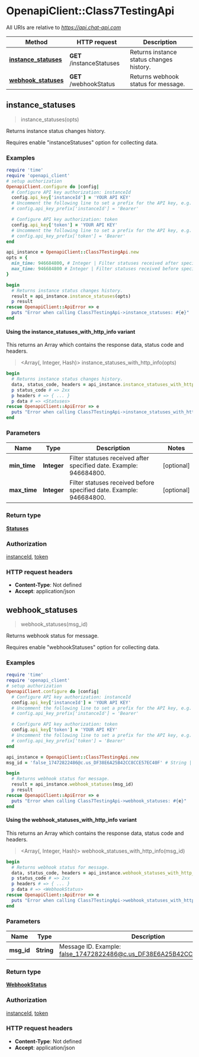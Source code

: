 # OpenapiClient::Class7TestingApi

All URIs are relative to *https://api.chat-api.com*

| Method | HTTP request | Description |
| ------ | ------------ | ----------- |
| [**instance_statuses**](Class7TestingApi.md#instance_statuses) | **GET** /instanceStatuses | Returns instance status changes history. |
| [**webhook_statuses**](Class7TestingApi.md#webhook_statuses) | **GET** /webhookStatus | Returns webhook status for message. |


## instance_statuses

> <Statuses> instance_statuses(opts)

Returns instance status changes history.

Requires enable \"instanceStatuses\" option for collecting data.

### Examples

```ruby
require 'time'
require 'openapi_client'
# setup authorization
OpenapiClient.configure do |config|
  # Configure API key authorization: instanceId
  config.api_key['instanceId'] = 'YOUR API KEY'
  # Uncomment the following line to set a prefix for the API key, e.g. 'Bearer' (defaults to nil)
  # config.api_key_prefix['instanceId'] = 'Bearer'

  # Configure API key authorization: token
  config.api_key['token'] = 'YOUR API KEY'
  # Uncomment the following line to set a prefix for the API key, e.g. 'Bearer' (defaults to nil)
  # config.api_key_prefix['token'] = 'Bearer'
end

api_instance = OpenapiClient::Class7TestingApi.new
opts = {
  min_time: 946684800, # Integer | Filter statuses received after specified date. Example: 946684800.
  max_time: 946684800 # Integer | Filter statuses received before specified date. Example: 946684800.
}

begin
  # Returns instance status changes history.
  result = api_instance.instance_statuses(opts)
  p result
rescue OpenapiClient::ApiError => e
  puts "Error when calling Class7TestingApi->instance_statuses: #{e}"
end
```

#### Using the instance_statuses_with_http_info variant

This returns an Array which contains the response data, status code and headers.

> <Array(<Statuses>, Integer, Hash)> instance_statuses_with_http_info(opts)

```ruby
begin
  # Returns instance status changes history.
  data, status_code, headers = api_instance.instance_statuses_with_http_info(opts)
  p status_code # => 2xx
  p headers # => { ... }
  p data # => <Statuses>
rescue OpenapiClient::ApiError => e
  puts "Error when calling Class7TestingApi->instance_statuses_with_http_info: #{e}"
end
```

### Parameters

| Name | Type | Description | Notes |
| ---- | ---- | ----------- | ----- |
| **min_time** | **Integer** | Filter statuses received after specified date. Example: 946684800. | [optional] |
| **max_time** | **Integer** | Filter statuses received before specified date. Example: 946684800. | [optional] |

### Return type

[**Statuses**](Statuses.md)

### Authorization

[instanceId](../README.md#instanceId), [token](../README.md#token)

### HTTP request headers

- **Content-Type**: Not defined
- **Accept**: application/json


## webhook_statuses

> <WebhookStatus> webhook_statuses(msg_id)

Returns webhook status for message.

Requires enable \"webhookStatuses\" option for collecting data.

### Examples

```ruby
require 'time'
require 'openapi_client'
# setup authorization
OpenapiClient.configure do |config|
  # Configure API key authorization: instanceId
  config.api_key['instanceId'] = 'YOUR API KEY'
  # Uncomment the following line to set a prefix for the API key, e.g. 'Bearer' (defaults to nil)
  # config.api_key_prefix['instanceId'] = 'Bearer'

  # Configure API key authorization: token
  config.api_key['token'] = 'YOUR API KEY'
  # Uncomment the following line to set a prefix for the API key, e.g. 'Bearer' (defaults to nil)
  # config.api_key_prefix['token'] = 'Bearer'
end

api_instance = OpenapiClient::Class7TestingApi.new
msg_id = 'false_17472822486@c.us_DF38E6A25B42CC8CCE57EC40F' # String | Message ID. Example: false_17472822486@c.us_DF38E6A25B42CC8CCE57EC40F.

begin
  # Returns webhook status for message.
  result = api_instance.webhook_statuses(msg_id)
  p result
rescue OpenapiClient::ApiError => e
  puts "Error when calling Class7TestingApi->webhook_statuses: #{e}"
end
```

#### Using the webhook_statuses_with_http_info variant

This returns an Array which contains the response data, status code and headers.

> <Array(<WebhookStatus>, Integer, Hash)> webhook_statuses_with_http_info(msg_id)

```ruby
begin
  # Returns webhook status for message.
  data, status_code, headers = api_instance.webhook_statuses_with_http_info(msg_id)
  p status_code # => 2xx
  p headers # => { ... }
  p data # => <WebhookStatus>
rescue OpenapiClient::ApiError => e
  puts "Error when calling Class7TestingApi->webhook_statuses_with_http_info: #{e}"
end
```

### Parameters

| Name | Type | Description | Notes |
| ---- | ---- | ----------- | ----- |
| **msg_id** | **String** | Message ID. Example: false_17472822486@c.us_DF38E6A25B42CC8CCE57EC40F. |  |

### Return type

[**WebhookStatus**](WebhookStatus.md)

### Authorization

[instanceId](../README.md#instanceId), [token](../README.md#token)

### HTTP request headers

- **Content-Type**: Not defined
- **Accept**: application/json


